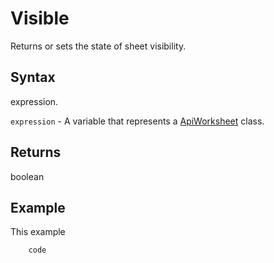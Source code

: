 # Visible

Returns or sets the state of sheet visibility.

## Syntax

expression.

`expression` - A variable that represents a [ApiWorksheet](../ApiWorksheet.md) class.

## Returns

boolean

## Example

This example

```javascript
	code
```